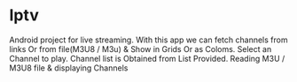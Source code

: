 # Iptv
Android project for live streaming. With this app we can fetch channels from links Or from file(M3U8 / M3u) & Show in Grids Or as Coloms.
Select an Channel to play.
Channel list is Obtained from List Provided.
Reading M3U / M3U8 file & displaying Channels 

